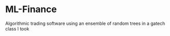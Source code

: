 # ML-Finance
Algorithmic trading software using an ensemble of random trees in a gatech class I took

